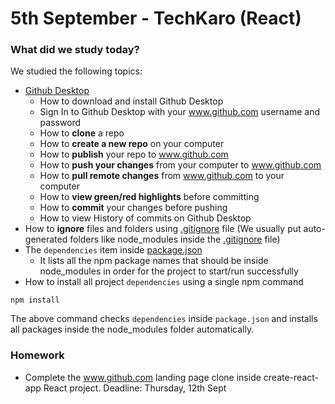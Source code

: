 # 5th September - TechKaro (React)

### What did we study today?
We studied the following topics:
- [Github Desktop](https://desktop.github.com/)
  - How to download and install Github Desktop
  - Sign In to Github Desktop with your www.github.com username and password
  - How to **clone** a repo
  - How to **create a new repo** on your computer
  - How to **publish** your repo to www.github.com
  - How to **push your changes** from your computer to www.github.com
  - How to **pull remote changes** from www.github.com to your computer
  - How to **view green/red highlights** before committing
  - How to **commit** your changes before pushing
  - How to view History of commits on Github Desktop
- How to **ignore** files and folders using [.gitignore](.gitignore) file (We usually put auto-generated folders like node_modules inside the [.gitignore](.gitignore) file)
- The `dependencies` item inside [package.json](package.json)
  - It lists all the npm package names that should be inside node_modules in order for the project to start/run successfully
- How to install all project `dependencies` using a single npm command
```
npm install
```
The above command checks `dependencies` inside `package.json` and installs all packages inside the node_modules folder automatically.

### Homework
- Complete the www.github.com landing page clone inside create-react-app React project. Deadline: Thursday, 12th Sept